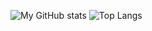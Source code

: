 
![My GitHub stats](https://github-readme-stats.vercel.app/api?username=UtescherIntrieri&show_icons=true&theme=dracula)
![Top Langs](https://github-readme-stats.vercel.app/api/top-langs/?username=UtescherIntrieri)

<!--
**UtescherIntrieri/UtescherIntrieri** is a ✨ _special_ ✨ repository because its `README.md` (this file) appears on your GitHub profile.

Here are some ideas to get you started:

- 🔭 I’m currently working on ...
- 🌱 I’m currently learning ...
- 👯 I’m looking to collaborate on ...
- 🤔 I’m looking for help with ...
- 💬 Ask me about ...
- 📫 How to reach me: ...
- 😄 Pronouns: ...
- ⚡ Fun fact: ...
-->
